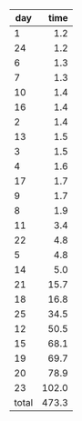 | day | time |
|-----|-----:|
| 1 | 1.2 |
| 24 | 1.2 |
| 6 | 1.3 |
| 7 | 1.3 |
| 10 | 1.4 |
| 16 | 1.4 |
| 2 | 1.4 |
| 13 | 1.5 |
| 3 | 1.5 |
| 4 | 1.6 |
| 17 | 1.7 |
| 9 | 1.7 |
| 8 | 1.9 |
| 11 | 3.4 |
| 22 | 4.8 |
| 5 | 4.8 |
| 14 | 5.0 |
| 21 | 15.7 |
| 18 | 16.8 |
| 25 | 34.5 |
| 12 | 50.5 |
| 15 | 68.1 |
| 19 | 69.7 |
| 20 | 78.9 |
| 23 | 102.0 |
| total | 473.3 |
